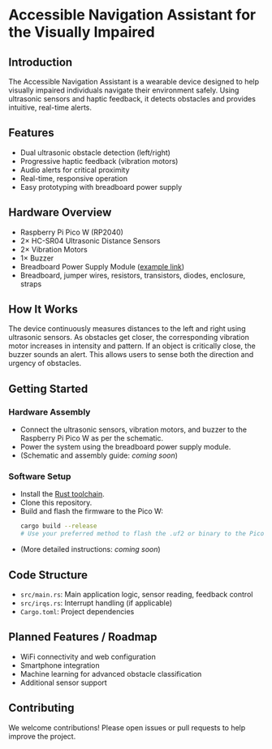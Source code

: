 # Accessible Navigation Assistant for the Visually Impaired

## Introduction
The Accessible Navigation Assistant is a wearable device designed to help visually impaired individuals navigate their environment safely. Using ultrasonic sensors and haptic feedback, it detects obstacles and provides intuitive, real-time alerts.

## Features
- Dual ultrasonic obstacle detection (left/right)
- Progressive haptic feedback (vibration motors)
- Audio alerts for critical proximity
- Real-time, responsive operation
- Easy prototyping with breadboard power supply

## Hardware Overview
- Raspberry Pi Pico W (RP2040)
- 2× HC-SR04 Ultrasonic Distance Sensors
- 2× Vibration Motors
- 1× Buzzer
- Breadboard Power Supply Module ([example link](https://www.optimusdigital.ro/en/linear-regulators/2679-breadboard-power-supply.html))
- Breadboard, jumper wires, resistors, transistors, diodes, enclosure, straps

## How It Works
The device continuously measures distances to the left and right using ultrasonic sensors. As obstacles get closer, the corresponding vibration motor increases in intensity and pattern. If an object is critically close, the buzzer sounds an alert. This allows users to sense both the direction and urgency of obstacles.

## Getting Started

### Hardware Assembly
- Connect the ultrasonic sensors, vibration motors, and buzzer to the Raspberry Pi Pico W as per the schematic.
- Power the system using the breadboard power supply module.
- (Schematic and assembly guide: _coming soon_)

### Software Setup
- Install the [Rust toolchain](https://www.rust-lang.org/tools/install).
- Clone this repository.
- Build and flash the firmware to the Pico W:
  ```sh
  cargo build --release
  # Use your preferred method to flash the .uf2 or binary to the Pico W
  ```
- (More detailed instructions: _coming soon_)

## Code Structure
- `src/main.rs`: Main application logic, sensor reading, feedback control
- `src/irqs.rs`: Interrupt handling (if applicable)
- `Cargo.toml`: Project dependencies

## Planned Features / Roadmap
- WiFi connectivity and web configuration
- Smartphone integration
- Machine learning for advanced obstacle classification
- Additional sensor support

## Contributing
We welcome contributions! Please open issues or pull requests to help improve the project.
